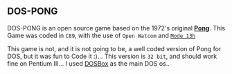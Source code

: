 
## DOS-PONG

DOS-PONG is an open source game based on the 1972's original **[Pong](https://en.wikipedia.org/wiki/Pong)**.
This Game was coded in `C89`, with the use of `Open Watcom` and [`Mode 13h`](https://en.wikipedia.org/wiki/Mode_13h)

This game is not, and it is not going to be, a well coded version of Pong for DOS, but it was fun to Code it :)...
This version is `32 bit`, and should work fine on Pentium III... 
I used [DOSBox](https://www.dosbox.com/) as the main DOS os..
